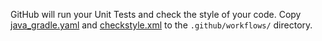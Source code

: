 GitHub will run your Unit Tests and check the style of your code.
Copy [java_gradle.yaml](git/.github/workflows/java_gradle.yaml)
and [checkstyle.xml](git/.github/workflows/checkstyle.xml) to
the `.github/workflows/` directory.